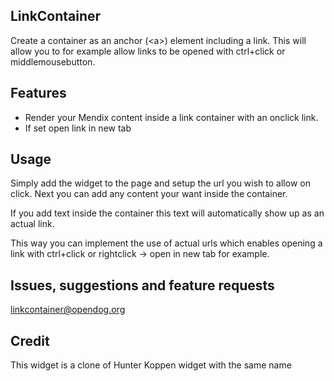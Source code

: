 ## LinkContainer
Create a container as an anchor (\<a>) element including a link. This will allow you to for example allow links to be opened with ctrl+click or middlemousebutton.

## Features
- Render your Mendix content inside a link container with an onclick link.
- If set open link in new tab

## Usage
Simply add the widget to the page and setup the url you wish to allow on click. Next you can add any content your want inside the container.

If you add text inside the container this text will automatically show up as an actual link.

This way you can implement the use of actual urls which enables opening a link with ctrl+click or rightclick -> open in new tab for example.

## Issues, suggestions and feature requests
linkcontainer@opendog.org

## Credit
This widget is a clone of Hunter Koppen widget with the same name
